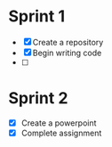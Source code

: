 # Sprint 1
- [x] Create a repository
- [x] Begin writing code
- [ ] 
  
# Sprint 2
- [x] Create a powerpoint
- [x] Complete assignment
